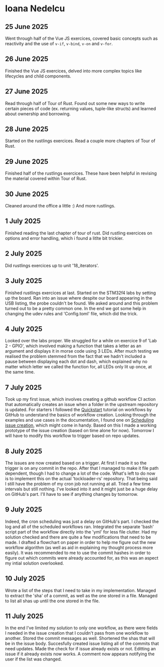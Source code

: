 # Ioana Nedelcu

## 25 June 2025
Went through half of the Vue JS exercices, covered basic concepts such as reactivity and the use of `v-if`, `v-bind`, `v-on` and `v-for`.

## 26 June 2025
Finished the Vue JS exercices, delved into more complex topics like lifecycles and child components.

## 27 June 2025
Read through half of Tour of Rust. Found out some new ways to write certain pieces of code (ex. returning values, tuple-like structs) and learned about ownership and borrowing.

## 28 June 2025
Started on the rustlings exercices. Read a couple more chapters of Tour of Rust.

## 29 June 2025
Finished half of the rustlings exercices. These have been helpful in revising the material covered within Tour of Rust. 

## 30 June 2025
Cleaned around the office a little :) And more rustlings.

## 1 July 2025
Finished reading the last chapter of tour of rust. Did rustling exercices on options and error handling, which i found a litlte bit trickier. 

## 2 July 2025
Did rustlings exercices up to unit '18_iterators'. 

## 3 July 2025
Finished rustlings exercices at last. Started on the STM32f4 labs by setting up the board. Ran into an issue where despite our board appearing in the USB listing, the probe couldn't be found. We asked around and this problem turned out to be a pretty common one. In the end we got some help in changing the udev rules and 'Config.toml' file, which did the trick.

## 4 July 2025
Looked over the labs proper. We struggled for a while on exercice 9 of 'Lab 2 - GPIO', which involved making a function that takes a letter as an argument and displays it in morse code using 3 LEDs. After much testing we realised the problem stemmed from the fact that we hadn't included a pause between displaying each dot and dash, which explained why no matter which letter we called the function for, all LEDs only lit up once, at the same time. 

## 7 July 2025
Took up my first issue, which involves creating a github workflow CI action that automatically creates  an issue when a folder in the upstream repository is updated. For starters I followed the [Quickstart](https://docs.github.com/en/actions/get-started/quickstart) tutorial on workflows by GitHub to understand the basics of workflow creation. Looking through the examples and use cases in the documentation, I found one on [Scheduling issue creation](https://docs.github.com/en/actions/how-tos/use-cases-and-examples/project-management/scheduling-issue-creation), which might come in handy. Based on this I made a working prototype of the issue creation (based on time alone for now). Tomorrow I will have to modify this workflow to trigger based on repo updates.

## 8 July 2025
The issues are now created based on a trigger. At first I made it so the trigger is on any commit in the repo. After that I managed to make it file path dependent, though I had to change a lot of the code. What's left to do now is to implement this on the actual 'tockloader-rs' repository. That being said I still have the problem of my cron job not running at all. Tried a few time intervals but still nothing. I've looked into it and it might just be a huge delay on GitHub's part. I'll have to see if anything changes by tomorrow.

## 9 July 2025
Indeed, the cron scheduling was just a delay on GitHub's part. I checked the log and all of the scheduled workflows ran. Integrated the separate 'bash' script part of the workflow directly into the 'yml' for less file clutter. Had my solution checked and there are quite a few modifications that need to be made. I drafted a flowchart on paper in order to help me figure out the new workflow algorithm (as well as aid in explaining my thought process more easily). It was recommended to me to use the commit hashes in order to figure out which commits were already accounted for, as this was an aspect my intial solution overlooked.

## 10 July 2025
Wrote a list of the steps that I need to take in my implementation. Managed to extract the 'sha' of a commit, as well as the one stored in a file. Managed to list all shas up until the one stored in the file.

## 11 July 2025
In the end I've limited my solution to only one workflow, as there were fields I needed in the issue creation that I couldn't pass from one workflow to another. Stored the commit messages as well. Shortened the shas that will be in the issue body. Succesfully created issue listing all of the commits that need updates. Made the check for if issue already exists or not. Editting an issue if it already exists now works. A comment now appears notifying the user if the list was changed.


